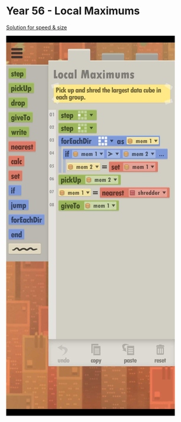 # Year 56 - Local Maximums

[Solution for speed & size](../Year49/solution.txt)

![Solution for speed & size](solution.JPEG "Year 56")